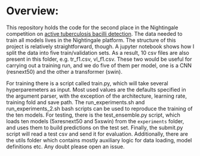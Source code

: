 # Overview:
This repository holds the code for the second place in the Nightingale competition on [active tuberculosis bacilli detection](https://app.nightingalescience.org/contests/m3rl61qq21wo).
The data needed to train all models lives in the Nightingale platform. The structure of this project is relatively straightforward, though.
A jupyter notebook shows how I split the data into five train/validation sets.
As a result, 10 csv files are also present in this folder, e.g. tr_f1.csv, vl_f1.csv.
These two would be useful for carrying out a training run, and we do five of them per model, one is a CNN (resnext50) and the other a transformer (swin).

For training there is a script called train.py, which will take several hyperparemeters as input. Most used values are the defaults specified in the argument parser, with the exception of the architecture, learning rate, training fold and save path. The run_experiments.sh and run_experiments_2.sh bash scripts can be used to reproduce the training of the ten models.
For testing, there is the test_ensemble.py script, which loads ten models (5xresnext50 and 5xswin) from the `experiments` folder, and uses them to build predictions on the test set. Finally, the submit.py script will read a test csv and send it for evaluation.
Additionally, there are the utils folder which contains mostly auxiliary logic for data loading, model definitions etc.
Any doubt please open an issue.
